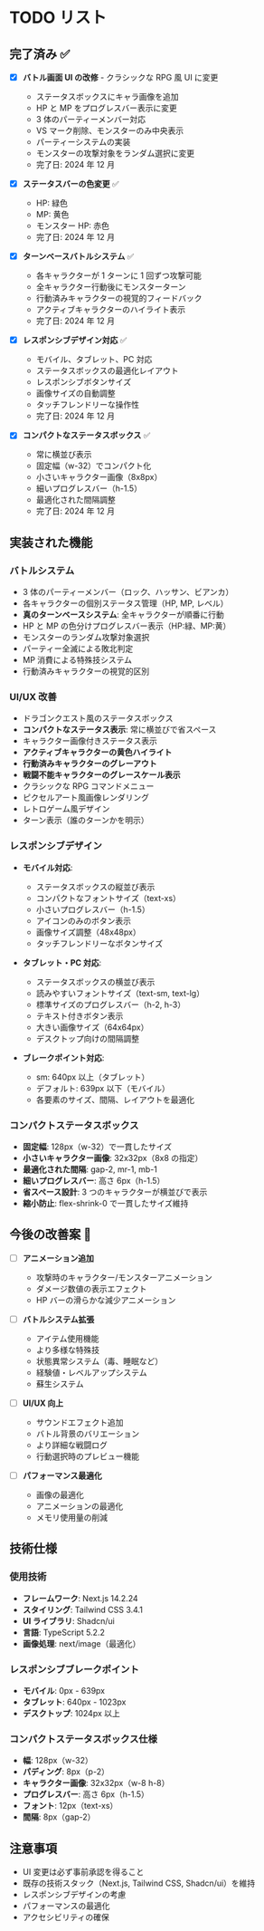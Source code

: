# TODO リスト

## 完了済み ✅

- [x] **バトル画面 UI の改修** - クラシックな RPG 風 UI に変更

  - ステータスボックスにキャラ画像を追加
  - HP と MP をプログレスバー表示に変更
  - 3 体のパーティーメンバー対応
  - VS マーク削除、モンスターのみ中央表示
  - パーティーシステムの実装
  - モンスターの攻撃対象をランダム選択に変更
  - 完了日: 2024 年 12 月

- [x] **ステータスバーの色変更** ✅

  - HP: 緑色
  - MP: 黄色
  - モンスター HP: 赤色
  - 完了日: 2024 年 12 月

- [x] **ターンベースバトルシステム** ✅

  - 各キャラクターが 1 ターンに 1 回ずつ攻撃可能
  - 全キャラクター行動後にモンスターターン
  - 行動済みキャラクターの視覚的フィードバック
  - アクティブキャラクターのハイライト表示
  - 完了日: 2024 年 12 月

- [x] **レスポンシブデザイン対応** ✅

  - モバイル、タブレット、PC 対応
  - ステータスボックスの最適化レイアウト
  - レスポンシブボタンサイズ
  - 画像サイズの自動調整
  - タッチフレンドリーな操作性
  - 完了日: 2024 年 12 月

- [x] **コンパクトなステータスボックス** ✅
  - 常に横並び表示
  - 固定幅（w-32）でコンパクト化
  - 小さいキャラクター画像（8x8px）
  - 細いプログレスバー（h-1.5）
  - 最適化された間隔調整
  - 完了日: 2024 年 12 月

## 実装された機能

### バトルシステム

- 3 体のパーティーメンバー（ロック、ハッサン、ビアンカ）
- 各キャラクターの個別ステータス管理（HP, MP, レベル）
- **真のターンベースシステム**: 全キャラクターが順番に行動
- HP と MP の色分けプログレスバー表示（HP:緑、MP:黄）
- モンスターのランダム攻撃対象選択
- パーティー全滅による敗北判定
- MP 消費による特殊技システム
- 行動済みキャラクターの視覚的区別

### UI/UX 改善

- ドラゴンクエスト風のステータスボックス
- **コンパクトなステータス表示**: 常に横並びで省スペース
- キャラクター画像付きステータス表示
- **アクティブキャラクターの黄色ハイライト**
- **行動済みキャラクターのグレーアウト**
- **戦闘不能キャラクターのグレースケール表示**
- クラシックな RPG コマンドメニュー
- ピクセルアート風画像レンダリング
- レトロゲーム風デザイン
- ターン表示（誰のターンかを明示）

### レスポンシブデザイン

- **モバイル対応**:

  - ステータスボックスの縦並び表示
  - コンパクトなフォントサイズ（text-xs）
  - 小さいプログレスバー（h-1.5）
  - アイコンのみのボタン表示
  - 画像サイズ調整（48x48px）
  - タッチフレンドリーなボタンサイズ

- **タブレット・PC 対応**:

  - ステータスボックスの横並び表示
  - 読みやすいフォントサイズ（text-sm, text-lg）
  - 標準サイズのプログレスバー（h-2, h-3）
  - テキスト付きボタン表示
  - 大きい画像サイズ（64x64px）
  - デスクトップ向けの間隔調整

- **ブレークポイント対応**:
  - sm: 640px 以上（タブレット）
  - デフォルト: 639px 以下（モバイル）
  - 各要素のサイズ、間隔、レイアウトを最適化

### コンパクトステータスボックス

- **固定幅**: 128px（w-32）で一貫したサイズ
- **小さいキャラクター画像**: 32x32px（8x8 の指定）
- **最適化された間隔**: gap-2, mr-1, mb-1
- **細いプログレスバー**: 高さ 6px（h-1.5）
- **省スペース設計**: 3 つのキャラクターが横並びで表示
- **縮小防止**: flex-shrink-0 で一貫したサイズ維持

## 今後の改善案 🚀

- [ ] **アニメーション追加**

  - 攻撃時のキャラクター/モンスターアニメーション
  - ダメージ数値の表示エフェクト
  - HP バーの滑らかな減少アニメーション

- [ ] **バトルシステム拡張**

  - アイテム使用機能
  - より多様な特殊技
  - 状態異常システム（毒、睡眠など）
  - 経験値・レベルアップシステム
  - 蘇生システム

- [ ] **UI/UX 向上**

  - サウンドエフェクト追加
  - バトル背景のバリエーション
  - より詳細な戦闘ログ
  - 行動選択時のプレビュー機能

- [ ] **パフォーマンス最適化**
  - 画像の最適化
  - アニメーションの最適化
  - メモリ使用量の削減

## 技術仕様

### 使用技術

- **フレームワーク**: Next.js 14.2.24
- **スタイリング**: Tailwind CSS 3.4.1
- **UI ライブラリ**: Shadcn/ui
- **言語**: TypeScript 5.2.2
- **画像処理**: next/image（最適化）

### レスポンシブブレークポイント

- **モバイル**: 0px - 639px
- **タブレット**: 640px - 1023px
- **デスクトップ**: 1024px 以上

### コンパクトステータスボックス仕様

- **幅**: 128px（w-32）
- **パディング**: 8px（p-2）
- **キャラクター画像**: 32x32px（w-8 h-8）
- **プログレスバー**: 高さ 6px（h-1.5）
- **フォント**: 12px（text-xs）
- **間隔**: 8px（gap-2）

## 注意事項

- UI 変更は必ず事前承認を得ること
- 既存の技術スタック（Next.js, Tailwind CSS, Shadcn/ui）を維持
- レスポンシブデザインの考慮
- パフォーマンスの最適化
- アクセシビリティの確保
